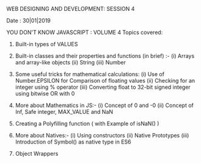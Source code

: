 WEB DESIGNING AND DEVELOPMENT: SESSION 4

Date : 30|01|2019

YOU DON'T KNOW JAVASCRIPT : VOLUME 4 Topics covered:

1. Built-in types of VALUES

2. Built-in classes and their properties and functions (in brief) :-
(i) Arrays and array-like objects
(ii) String
(iii) Number

3. Some useful tricks for mathematical calculations:
(i) Use of Number.EPSILON for Comparison of floating values
(ii) Checking for an integer using % operator
(iii) Converting float to 32-bit signed integer using bitwise OR with 0

4. More about Mathematics in JS:-
(i) Concept of 0 and -0
(ii) Concept of Inf, Safe integer, MAX_VALUE and NaN 

4. Creating a Polyfilling function ( with Example of isNaN() )

5. More about Natives:-
(i) Using constructors
(ii) Native Prototypes
(iii) Introduction of Symbol() as native type in ES6

6. Object Wrappers

